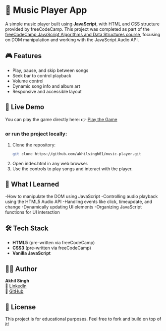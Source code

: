 # 🎵 Music Player App

A simple music player built using **JavaScript**, with HTML and CSS structure provided by freeCodeCamp. This project was completed as part of the [freeCodeCamp JavaScript Algorithms and Data Structures course](https://www.freecodecamp.org/learn/javascript-algorithms-and-data-structures-v8/), focusing on DOM manipulation and working with the JavaScript Audio API.

## 🎮 Features

- Play, pause, and skip between songs
- Seek bar to control playback
- Volume control
- Dynamic song info and album art
- Responsive and accessible layout

## 🚀 Live Demo

You can play the game directly here:
👉 [Play the Game](https://akhilsingh01.github.io/music-player/)

### or run the project locally:

1. Clone the repository:
   ```bash
   git clone https://github.com/akhilsingh01/music-player.git
   ```
2. Open index.html in any web browser.
3. Use the controls to play songs and interact with the player.

## 🧠 What I Learned

-How to manipulate the DOM using JavaScript
-Controlling audio playback using the HTML5 Audio API
-Handling events like click, timeupdate, and change
-Dynamically updating UI elements
-Organizing JavaScript functions for UI interaction

## 🛠️ Tech Stack

- **HTML5** (pre-written via freeCodeCamp)
- **CSS3** (pre-written via freeCodeCamp)
- **Vanilla JavaScript**

## 🧑‍💻 Author

**Akhil Singh**   
🔗 [LinkedIn](https://www.linkedin.com/in/akhilsingh01)  
🔗 [GitHub](https://github.com/akhilsingh01)

## 📄 License

This project is for educational purposes. Feel free to fork and build on top of it!
